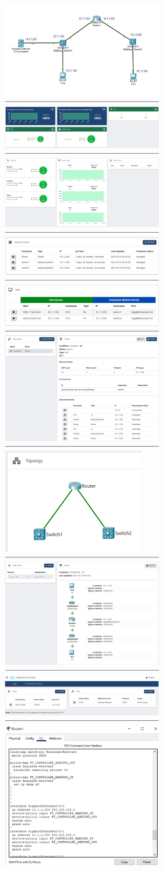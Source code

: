 ![](SDN.png)


*******************************************************************************************************************************************************************************


![](Dashboard.png)


*******************************************************************************************************************************************************************************


![](Dashboard1.png)


*******************************************************************************************************************************************************************************


![](Network_Devices.png)


*******************************************************************************************************************************************************************************


![](Hosts.png)


*******************************************************************************************************************************************************************************


![](Discovery.png)


*******************************************************************************************************************************************************************************


![](Topology.png)


*******************************************************************************************************************************************************************************


![](Path_Trace.png)


*******************************************************************************************************************************************************************************


![](Policy.png)


*******************************************************************************************************************************************************************************


![](Router_CLI.png)
